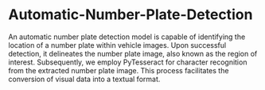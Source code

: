 # Automatic-Number-Plate-Detection
An automatic number plate detection model is capable of identifying the location of a number plate within vehicle images. Upon successful detection, it delineates the number plate image, also known as the region of interest. Subsequently, we employ PyTesseract for character recognition from the extracted number plate image. This process facilitates the conversion of visual data into a textual format.
